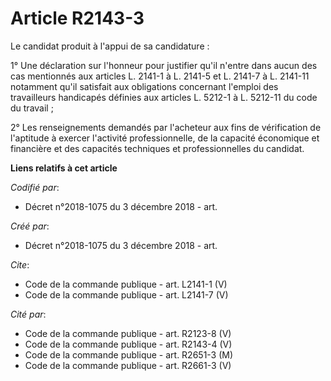 # Article R2143-3

Le candidat produit à l'appui de sa candidature : 

1° Une déclaration sur l'honneur pour justifier qu'il n'entre dans aucun des cas mentionnés aux articles L. 2141-1 à L.
2141-5 et L. 2141-7 à L. 2141-11 notamment qu'il satisfait aux obligations concernant l'emploi des travailleurs handicapés
définies aux articles L. 5212-1 à L. 5212-11 du code du travail ; 

2° Les renseignements demandés par l'acheteur aux fins de vérification de l'aptitude à exercer l'activité professionnelle, de
la capacité économique et financière et des capacités techniques et professionnelles du candidat.

**Liens relatifs à cet article**

_Codifié par_:

  - Décret n°2018-1075 du 3 décembre 2018 - art.

_Créé par_:

  - Décret n°2018-1075 du 3 décembre 2018 - art.

_Cite_:

  - Code de la commande publique - art. L2141-1 (V)
  - Code de la commande publique - art. L2141-7 (V)

_Cité par_:

  - Code de la commande publique - art. R2123-8 (V)
  - Code de la commande publique - art. R2143-4 (V)
  - Code de la commande publique - art. R2651-3 (M)
  - Code de la commande publique - art. R2661-3 (V)
